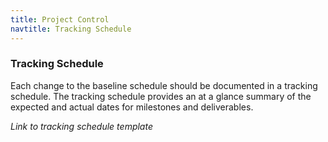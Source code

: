 ```yaml
---
title: Project Control
navtitle: Tracking Schedule
---
```

### Tracking Schedule

Each change to the baseline schedule should be documented in a tracking schedule. The tracking schedule provides an at a glance summary of the expected and actual dates for milestones and deliverables.

_Link to tracking schedule template_

